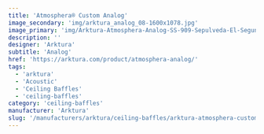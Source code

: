 ```yaml
---
title: 'Atmosphera® Custom Analog'
image_secondary: 'img/arktura_analog_08-1600x1078.jpg'
image_primary: 'img/Arktura-Atmosphera-Analog-SS-909-Sepulveda-El-Segundo-CA_WEB_5-scaled.jpg'
description: ''
designer: 'Arktura'
subtitle: 'Analog'
href: 'https://arktura.com/product/atmosphera-analog/'
tags:
  - 'arktura'
  - 'Acoustic'
  - 'Ceiling Baffles'
  - 'ceiling-baffles'
category: 'ceiling-baffles'
manufacturer: 'Arktura'
slug: '/manufacturers/arktura/ceiling-baffles/arktura-atmosphera-custom-analog'
---
```

